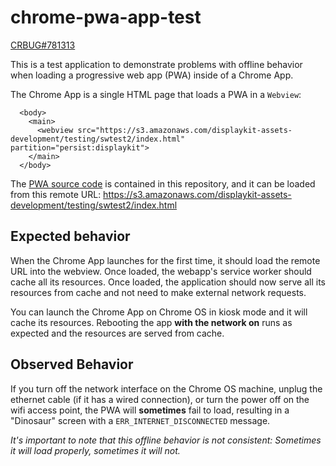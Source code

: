 # chrome-pwa-app-test

[CRBUG#781313](https://bugs.chromium.org/p/chromium/issues/detail?id=781313)

This is a test application to demonstrate problems with offline behavior when loading a progressive web app (PWA) inside of a Chrome App.

The Chrome App is a single HTML page that loads a PWA in a `Webview`:
```
  <body>
    <main>
      <webview src="https://s3.amazonaws.com/displaykit-assets-development/testing/swtest2/index.html" partition="persist:displaykit">
    </main>
  </body>
```

The [PWA source code](pwa_webapp_code) is contained in this repository, and it can be loaded from this remote URL: https://s3.amazonaws.com/displaykit-assets-development/testing/swtest2/index.html

## Expected behavior

When the Chrome App launches for the first time, it should load the remote URL into the webview. Once loaded, the webapp's service worker should cache all its resources. Once loaded, the application should now serve all its resources from cache and not need to make external network requests.

You can launch the Chrome App on Chrome OS in kiosk mode and it will cache its resources. Rebooting the app **with the network on** runs as expected and the resources are served from cache. 

## Observed Behavior

If you turn off the network interface on the Chrome OS machine, unplug the ethernet cable (if it has a wired connection), or turn the power off on the wifi access point, the PWA will **sometimes** fail to load, resulting in a "Dinosaur" screen with a `ERR_INTERNET_DISCONNECTED` message.

*It's important to note that this offline behavior is not consistent: Sometimes it will load properly, sometimes it will not.*



